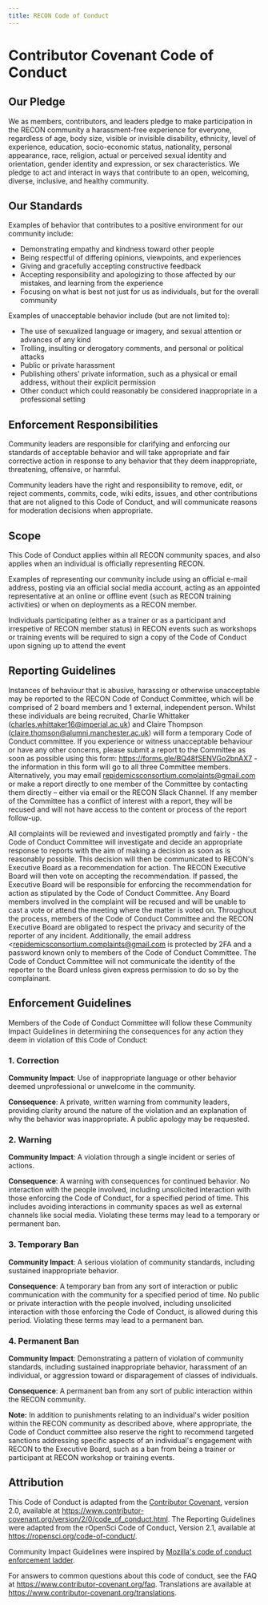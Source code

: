 ```yaml
---
title: RECON Code of Conduct
---
```


# Contributor Covenant Code of Conduct

## Our Pledge

We as members, contributors, and leaders pledge to make participation in the RECON community a harassment-free experience for everyone, regardless of age, body size, visible or invisible disability, ethnicity, level of experience, education, socio-economic status, nationality, personal appearance, race, religion, actual or perceived sexual identity and orientation, gender identity and expression, or sex characteristics. 
We pledge to act and interact in ways that contribute to an open, welcoming, diverse, inclusive, and healthy community.

## Our Standards

Examples of behavior that contributes to a positive environment for our community include:

* Demonstrating empathy and kindness toward other people
* Being respectful of differing opinions, viewpoints, and experiences
* Giving and gracefully accepting constructive feedback
* Accepting responsibility and apologizing to those affected by our mistakes, and learning from the experience
* Focusing on what is best not just for us as individuals, but for the overall community

Examples of unacceptable behavior include (but are not limited to):

* The use of sexualized language or imagery, and sexual attention or
  advances of any kind
* Trolling, insulting or derogatory comments, and personal or political attacks
* Public or private harassment
* Publishing others' private information, such as a physical or email
  address, without their explicit permission
* Other conduct which could reasonably be considered inappropriate in a
  professional setting

## Enforcement Responsibilities

Community leaders are responsible for clarifying and enforcing our standards of acceptable behavior and will take appropriate and fair corrective action in response to any behavior that they deem inappropriate, threatening, offensive, or harmful.

Community leaders have the right and responsibility to remove, edit, or reject comments, commits, code, wiki edits, issues, and other contributions that are not aligned to this Code of Conduct, and will communicate reasons for moderation decisions when appropriate.

## Scope

This Code of Conduct applies within all RECON community spaces, and also applies when an individual is officially representing RECON. 

Examples of representing our community include using an official e-mail address, posting via an official social media account, acting as an appointed representative at an online or offline event (such as RECON training activities) or when on deployments as a RECON member. 

Individuals participating (either as a trainer or as a participant and irrespetive of RECON member status) in RECON events such as workshops or training events will be required to sign a copy of the Code of Conduct upon signing up to attend the event 

## Reporting Guidelines
Instances of behaviour that is abusive, harassing or otherwise unacceptable may be reported to the RECON Code of Conduct Committee, which will be comprised of 2 board members and 1 external, independent person. Whilst these individuals are being recruited, Charlie Whittaker (charles.whittaker16@imperial.ac.uk) and Claire Thompson (claire.thomson@alumni.manchester.ac.uk) will form a temporary Code of Conduct committee. If you experience or witness unacceptable behaviour or have any other concerns, please submit a report to the Committee as soon as possible using this form: https://forms.gle/BQ48fSENVGo2bnAX7 - the information in this form will go to all three Committee members. Alternatively, you may email <repidemicsconsortium.complaints@gmail.com> or make a report directly to one member of the Committee by contacting them directly – either via email or the RECON Slack Channel. If any member of the Committee has a conflict of interest with a report, they will be recused and will not have access to the content or process of the report follow-up. 

All complaints will be reviewed and investigated promptly and fairly - the Code of Conduct Committee will investigate and decide an appropriate response to reports with the aim of making a decision as soon as is reasonably possible. This decision will then be communicated to RECON's Executive Board as a recommendation for action. The RECON Executive Board will then vote on accepting the recommendation. If passed, the Executive Board will be responsible for enforcing the recommendation for action as stipulated by the Code of Conduct Committee. Any Board members involved in the complaint will be recused and will be unable to cast a vote or attend the meeting where the matter is voted on. Throughout the process, members of the Code of Conduct Committee and the RECON Executive Board are obligated to respect the privacy and security of the reporter of any incident. Additionally, the email address <repidemicsconsortium.complaints@gmail.com is protected by 2FA and a password known only to members of the Code of Conduct Committee. The Code of Conduct Committee will not communicate the identity of the reporter to the Board unless given express permission to do so by the complainant. 

## Enforcement Guidelines
Members of the Code of Conduct Committee will follow these Community Impact Guidelines in determining the consequences for any action they deem in violation of this Code of Conduct:

### 1. Correction

**Community Impact**: Use of inappropriate language or other behavior deemed unprofessional or unwelcome in the community.

**Consequence**: A private, written warning from community leaders, providing clarity around the nature of the violation and an explanation of why the behavior was inappropriate. A public apology may be requested.

### 2. Warning

**Community Impact**: A violation through a single incident or series of actions.

**Consequence**: A warning with consequences for continued behavior. No interaction with the people involved, including unsolicited interaction with those enforcing the Code of Conduct, for a specified period of time. This includes avoiding interactions in community spaces as well as external channels like social media. Violating these terms may lead to a temporary or permanent ban.

### 3. Temporary Ban

**Community Impact**: A serious violation of community standards, including sustained inappropriate behavior.

**Consequence**: A temporary ban from any sort of interaction or public communication with the community for a specified period of time. No public or private interaction with the people involved, including unsolicited interaction with those enforcing the Code of Conduct, is allowed during this period. Violating these terms may lead to a permanent ban.

### 4. Permanent Ban

**Community Impact**: Demonstrating a pattern of violation of community standards, including sustained inappropriate behavior,  harassment of an individual, or aggression toward or disparagement of classes of individuals.

**Consequence**: A permanent ban from any sort of public interaction within the RECON community.

**Note:** In addition to punishments relating to an individual's wider position within the RECON community as described above, where appropriate, the Code of Conduct committee also reserve the right to recommend targeted sanctions addressing specific aspects of an individual's engagement with RECON to the Executive Board, such as a ban from being a trainer or participant at RECON workshop or training events.  

## Attribution

This Code of Conduct is adapted from the [Contributor Covenant][homepage], version 2.0,
available at https://www.contributor-covenant.org/version/2/0/code_of_conduct.html. The Reporting Guidelines were adapted from the rOpenSci Code of Conduct, Version 2.1, available at https://ropensci.org/code-of-conduct/. 

Community Impact Guidelines were inspired by [Mozilla's code of conduct enforcement ladder](https://github.com/mozilla/diversity).

[homepage]: https://www.contributor-covenant.org

For answers to common questions about this code of conduct, see the FAQ at
https://www.contributor-covenant.org/faq. Translations are available at https://www.contributor-covenant.org/translations.


